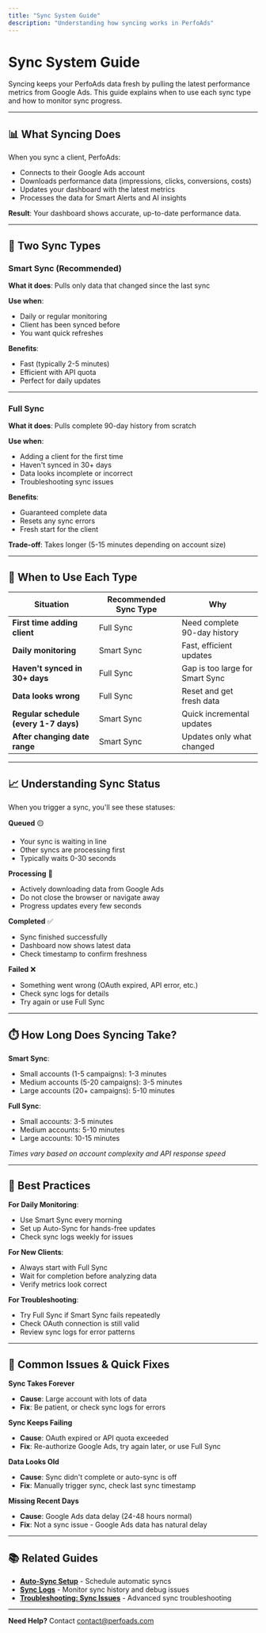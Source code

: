 ```yaml
---
title: "Sync System Guide"
description: "Understanding how syncing works in PerfoAds"
---
```


# Sync System Guide

Syncing keeps your PerfoAds data fresh by pulling the latest performance metrics from Google Ads. This guide explains when to use each sync type and how to monitor sync progress.

---

## 📊 What Syncing Does

When you sync a client, PerfoAds:
- Connects to their Google Ads account
- Downloads performance data (impressions, clicks, conversions, costs)
- Updates your dashboard with the latest metrics
- Processes the data for Smart Alerts and AI insights

**Result**: Your dashboard shows accurate, up-to-date performance data.

---

## 🔄 Two Sync Types

### Smart Sync (Recommended)
**What it does**: Pulls only data that changed since the last sync

**Use when**:
- Daily or regular monitoring
- Client has been synced before
- You want quick refreshes

**Benefits**:
- Fast (typically 2-5 minutes)
- Efficient with API quota
- Perfect for daily updates

---

### Full Sync
**What it does**: Pulls complete 90-day history from scratch

**Use when**:
- Adding a client for the first time
- Haven't synced in 30+ days
- Data looks incomplete or incorrect
- Troubleshooting sync issues

**Benefits**:
- Guaranteed complete data
- Resets any sync errors
- Fresh start for the client

**Trade-off**: Takes longer (5-15 minutes depending on account size)

---

## 🎯 When to Use Each Type

| Situation | Recommended Sync Type | Why |
|-----------|----------------------|-----|
| **First time adding client** | Full Sync | Need complete 90-day history |
| **Daily monitoring** | Smart Sync | Fast, efficient updates |
| **Haven't synced in 30+ days** | Full Sync | Gap is too large for Smart Sync |
| **Data looks wrong** | Full Sync | Reset and get fresh data |
| **Regular schedule (every 1-7 days)** | Smart Sync | Quick incremental updates |
| **After changing date range** | Smart Sync | Updates only what changed |

---

## 📈 Understanding Sync Status

When you trigger a sync, you'll see these statuses:

**Queued** 🟡
- Your sync is waiting in line
- Other syncs are processing first
- Typically waits 0-30 seconds

**Processing** 🔵
- Actively downloading data from Google Ads
- Do not close the browser or navigate away
- Progress updates every few seconds

**Completed** ✅
- Sync finished successfully
- Dashboard now shows latest data
- Check timestamp to confirm freshness

**Failed** ❌
- Something went wrong (OAuth expired, API error, etc.)
- Check sync logs for details
- Try again or use Full Sync

---

## ⏱️ How Long Does Syncing Take?

**Smart Sync**:
- Small accounts (1-5 campaigns): 1-3 minutes
- Medium accounts (5-20 campaigns): 3-5 minutes
- Large accounts (20+ campaigns): 5-10 minutes

**Full Sync**:
- Small accounts: 3-5 minutes
- Medium accounts: 5-10 minutes
- Large accounts: 10-15 minutes

*Times vary based on account complexity and API response speed*

---

## 🔧 Best Practices

**For Daily Monitoring**:
- Use Smart Sync every morning
- Set up Auto-Sync for hands-free updates
- Check sync logs weekly for issues

**For New Clients**:
- Always start with Full Sync
- Wait for completion before analyzing data
- Verify metrics look correct

**For Troubleshooting**:
- Try Full Sync if Smart Sync fails repeatedly
- Check OAuth connection is still valid
- Review sync logs for error patterns

---

## 🚨 Common Issues & Quick Fixes

**Sync Takes Forever**
- **Cause**: Large account with lots of data
- **Fix**: Be patient, or check sync logs for errors

**Sync Keeps Failing**
- **Cause**: OAuth expired or API quota exceeded
- **Fix**: Re-authorize Google Ads, try again later, or use Full Sync

**Data Looks Old**
- **Cause**: Sync didn't complete or auto-sync is off
- **Fix**: Manually trigger sync, check last sync timestamp

**Missing Recent Days**
- **Cause**: Google Ads data delay (24-48 hours normal)
- **Fix**: Not a sync issue - Google Ads data has natural delay

---

## 📚 Related Guides

- **[Auto-Sync Setup](05-auto-sync-setup.html)** - Schedule automatic syncs
- **[Sync Logs](06-sync-logs.html)** - Monitor sync history and debug issues
- **[Troubleshooting: Sync Issues](../phase-4-advanced/05-troubleshooting-sync.html)** - Advanced sync troubleshooting

---

**Need Help?** Contact [contact@perfoads.com](mailto:contact@perfoads.com)
